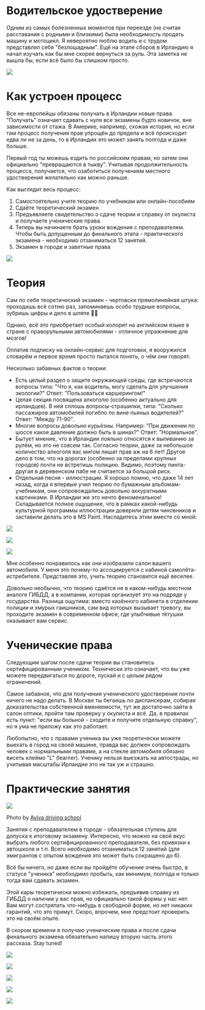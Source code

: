 # Водительское удостверение

Одним из самых болезненных моментов при переезде (не считая расставания с родными и близкими) была необходимость продать машину и мотоцикл. Я невероятно люблю водить и с трудом представлял себя "безлошадным". Ещё на этапе сборов в Ирландию я начал изучать как бы мне скорее вернуться за руль. Эта заметка не вышла бы, если всё было бы слишком просто.

![](rawpixel-1061391-unsplash-a914a8ec-1d20-4695-a7d8-c93c1309e39b.jpg)

# Как устроен процесс

Все не-европейцы обязаны получать в Ирландии новые права. "Получать" означает сдавать с нуля все экзамены будто новичок, вне зависимости от стажа. В Америке, например, схожая история, но если там процесс получения прав упрощён до предела и всё происходит едва ли не за день, то в Ирландии это может занять полгода и даже больше.

Первый год ты можешь ездить по российским правам, но затем они официально "превращаются в тыкву". Учитывая продолжительность процесса, получается, что озаботиться получением местного удостверения желательно как можно раньше.

Как выглядит весь процесс:

1. Самостоятельно учите теорию по учебникам или онлайн-пособиям
2. Сдаёте теоретический экзамен
3. Предъявляете свидетельство о сдаче теории и справку от окулиста и получаете ученические права. 
4. Теперь вы начинаете брать уроки вождения с преподавателем. Чтобы быть допущенным до финального этапа - практического экзамена - необходимо отзаниматься 12 занятий.
5. Экзамен в городе и заветные права

![](smartmockups_jpq11scq_edited-e1e1e392-b719-44ab-af7d-b24503940983.jpg)

# Теория

Сам по себе теоретический экзамен - чертовски прямолинейная штука: проходишь всё сотню раз, запоминаешь особо трудные вопросы, зубришь цифры и дело в шляпе 🤷‍♂️

Однако, всё это приобретает особый колорит на английском языке в стране с праворульными автомобилями - отличное упражнение для мозгов!

Оплатив подписку на онлайн-сервис для подготовки, я вооружился словарём и первое время просто пытался понять, о чём они говорят.

Несколько забавных фактов о теории:

- Есть целый раздел о защите окружающей среды, где встречаются вопросы типа: "Что я, как водитель, могу сделать для улучшения экологии?" Ответ: "Пользоваться каршерингом!"
- Целая секция посвящена алкоголю (особенно актуально для ирландцев). В ней сплошь вопросы-страшилки, типа: "Сколько пассажиров автомобилей погибло по вине пьяных водителей?" Ответ: "Между 71-90".
- Многие вопросы довольно курьёзны. Например: "При движении по шоссе какое давление должно быть в шинах?" Ответ: "Нормальное".
- Бытует мнение, что в Ирландии лояльно относятся к выпиванию за рулём, но это не совсем так. Согласно теории, даже за небольшое количество алкоголя вас мигом лишат прав аж на 6 лет! Другое дело в том, что на дорогах (особенно за пределами крупных городов) почти не встретишь полицию. Видимо, поэтому пинта-другая в деревенском пабе не считается за большой риск.
- Отдельная песня - иллюстрации. Я хорошо помню, что даже 14 лет назад, когда я впервые учил теорию по бумажным альбомам-учебникам, они сопровождались довольно аккуратными картинками. В Ирландии же это нечто феноменальное! Складывается полное ощущение, что в рамках какой-нибудь культурной программы иллюстрации доверили детям чиновников и заставили делать это в MS Paint. Насладитесь этим вместе со мной:

![](Untitled-339bd915-ae2a-4d4e-b56f-b90172179801.png)

![](Untitled-e6a70bd4-2b60-484a-b568-43869df5ae25.png)

![](Untitled-5c514ded-7c70-4232-bd17-3f40a6dd6a68.png)

Мне особенно понравилось как они изобразили салон вашего автомобиля. У меня это почему-то ассоциируется с кабиной самолёта-истребителя. Представляя это, учить теорию становится ещё веселее.

Довольно необычно, что теорию сдаётся не в каком-нибудь местном аналоге ГИБДД, а в компании, которая организует это на подряде у государства. Разница ощутима: вместо казённого кабинета в отделении полиции и хмурых гаишников, сам вид которых вызывает тревогу, вы проходите экзамен в современном офисе, где улыбчивые тётушки  оказывают вам сервис.

# Ученические права

Следующим шагом после сдачи теории вы становитесь сертифицированным учеником. Технически это означает, что вы уже можете передвигаться по дороге, пускай и с целым рядом ограничений.

Самое забавное, что для получения ученического удостверения почти ничего не надо делать. В Москве ты бегаешь по диспансерам, собирая доказательства собственной вменяемости, тут же достаточно зайти в салон оптики, пройти там проверку у окулиста и всё. Да, в правилах есть пункт: "если вы больной - сходите и получите отдельную справку", но я ума не приложу как это работает.

Любопытно, что с правами ученика вы уже теоретически можете выехать в город на своей машине, правда вас должен сопровождать человек с нормальными правами, а на стекле автомобиля обязано висеть клеймо "L" (learner). Ученику нельзя выезжать на автострады, но учитывая масштабы Ирландии это не так уж и страшно.

# Практические занятия

![](Untitled-fff80da1-d30b-4ea9-8052-e28e041cf7fe.png)

Photo by [Aviva driving school](https://www.aviva.ie/media-library/Persona-1-Save-driver-for-life-Website.jpg)

Занятия с преподавателем в городе - обязательная ступень для допуска к итоговому экзамену. Интересно, что можно на свой вкус  выбрать любого сертифицированного преподавателя, без привязки к автошколе и т.п. Всего необходимо отзаниматься 12 занятий (для эмигрантов с опытом вождения это может быть сокращено до 6).

Всё бы ничего, но даже если вы пройдёте обучение очень быстро, в статусе "ученика" необходимо пробыть, как минимум, полгода и только тогда вам сдавать экзамен.

Этой кары теоретически можно избежать, предъявив справку из ГИБДД о наличии у вас прав, но официально такой формы у нас нет. Вам могут состряпать что-нибудь в свободной форме, но нет никаких гарантий, что это примут. Скоро, впрочем, мне предстоит проверить это на своём опыте.

В скором времени я получаю ученические права и после сдачи финального экзамена обязательно напишу вторую часть этого рассказа. Stay tuned!

![](Untitled-ce4fe543-6ecf-4171-aa60-8c85d661067f.png)

![](Untitled-a3a89be9-9db4-4942-9290-7e82ad708f8e.png)

![](Untitled-41acd835-6a0d-4db5-8ea9-cc6f9b931fc8.png)

![](Untitled-307df8f1-b32c-4836-8dd0-952c55a42761.png)

![](Untitled-004c9491-c28c-48e3-b384-151380f38e30.png)